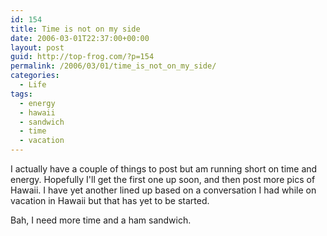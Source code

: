 ```yaml
---
id: 154
title: Time is not on my side
date: 2006-03-01T22:37:00+00:00
layout: post
guid: http://top-frog.com/?p=154
permalink: /2006/03/01/time_is_not_on_my_side/
categories:
  - Life
tags:
  - energy
  - hawaii
  - sandwich
  - time
  - vacation
---
```

I actually have a couple of things to post but am running short on time and energy. Hopefully I'll get the first one up soon, and then post more pics of Hawaii. I have yet another lined up based on a conversation I had while on vacation in Hawaii but that has yet to be started.

Bah, I need more time and a ham sandwich.